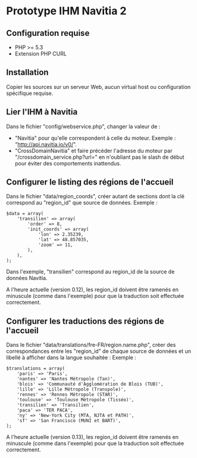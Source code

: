 Prototype IHM Navitia 2
=======================

Configuration requise
---------------------

- PHP >= 5.3
- Extension PHP CURL

Installation
------------

Copier les sources sur un serveur Web, aucun virtual host ou configuration spécifique requise.


Lier l'IHM à Navitia
--------------------

Dans le fichier "config/webservice.php", changer la valeur de :

* "Navitia" pour qu'elle correspondent à celle du moteur. Exemple : "http://api.navitia.io/v0/".
* "CrossDomainNavitia" et faire précéder l'adresse du moteur par "/crossdomain_service.php?url=" en n'oubliant pas le slash de début pour éviter des comportements inattendus.


Configurer le listing des régions de l'accueil
----------------------------------------------

Dans le fichier "data/region_coords", créer autant de sections dont la clé correspond au "region_id" que source de données.
Exemple :

    $data = array(
        'transilien' => array(
            'order' => 8,
            'init_coords' => array(
                'lon' => 2.35239,
                'lat' => 48.857035,
                'zoom' => 11,
            ),
        ),
    );

Dans l'exemple, "transilien" correspond au region_id de la source de données Navitia.

A l'heure actuelle (version 0.12), les region_id doivent être ramenés en minuscule (comme dans l'exemple) pour que la traduction soit effectuée correctement.


Configurer les traductions des régions de l'accueil
---------------------------------------------------

Dans le fichier "data/translations/fre-FR/region.name.php", créer des correspondances entre les "region_id" de chaque source de données et un libellé à afficher dans la langue souhaitée :
Exemple :

    $translations = array(
        'paris' => 'Paris',
        'nantes' => 'Nantes Métropole (Tan)',
        'blois' => 'Communauté d'Agglomération de Blois (TUB)',
        'lille' => 'Lille Métropole (Transpole)',
        'rennes' => 'Rennes Métropole (STAR)',
        'toulouse' => 'Toulouse Métropole (Tisséo)',
        'transilien' => 'Transilien',
        'paca' => 'TER PACA',
        'ny' => 'New-York City (MTA, NJTA et PATH)',
        'sf' => 'San Francisco (MUNI et BART)',
    );

A l'heure actuelle (version 0.13), les region_id doivent être ramenés en minuscule (comme dans l'exemple) pour que la traduction soit effectuée correctement.